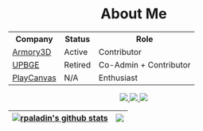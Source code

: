 <h1 align="center">About Me</h1>

<div align="center">
  <table>
    <tr>
      <th>Company</th>
      <th>Status</th>
      <th>Role</th>
    </tr>
    <tr>
      <td><a href="https://armory3d.org">Armory3D</a></td>
      <td>Active</td>
      <td>Contributor</td>
    </tr>
    <tr>
      <td><a href="https://upbge.org">UPBGE</a></td>
      <td>Retired</td>
      <td>Co-Admin + Contributor </td>
    </tr>
    <tr>
      <td><a href="https://playcanvas.com">PlayCanvas</a></td>
      <td>N/A</td>
      <td>Enthusiast</td>
    </tr>
  </table>
  
  <a href="https://www.youtube.com/channel/UCPnPW3BMq3Lv--L6XFoVfLA">
    <img src="https://img.shields.io/badge/youtube-%23E60023.svg?&style=for-the-badge&logo=youtube&logoColor=white" />
  </a>
  <a href="https://www.twitter.com/rpaladin_01">
    <img src="https://img.shields.io/badge/twitter-%23E60023.svg?&style=for-the-badge&logo=twitter&logoColor=white" />
  </a>
  <a href="https://www.reddit.com/randompandagames">
    <img src="https://img.shields.io/badge/reddit-%23E60023.svg?&style=for-the-badge&logo=reddit&logoColor=white" />
  </a>
</div>

| <a href="https://github.com/anuraghazra/github-readme-stats"><img align="center" src="https://github-readme-stats.vercel.app/api?username=rpaladin&theme=dark&show_icons=true" alt="rpaladin's github stats" /></a> | <a href="https://github.com/anuraghazra/github-readme-stats"><img align="center" src="https://github-readme-stats.vercel.app/api/top-langs/?username=rpaladin&layout=compact&theme=dark&show_icons=true" /></a> 
| ------------- | ------------- |
